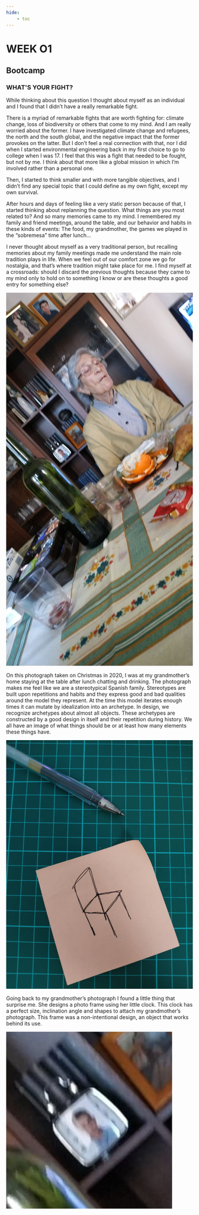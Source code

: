 ```yaml
---
hide:
    - toc
---
```


# **WEEK O1**
## **Bootcamp**

### WHAT'S YOUR FIGHT?
While thinking about this question I thought about myself as an individual and I found that I didn’t have a really remarkable fight.

There is a myriad of remarkable fights that are worth fighting for: climate change, loss of biodiversity or others that come to my mind. And I am really worried about the former. I have investigated climate change and refugees, the north and the south global, and the negative impact that the former provokes on the latter. But I don’t feel a real connection with that, nor I did when I started environmental engineering back in my first choice to go to college when I was 17. I feel that this was a fight that needed to be fought, but not by me. I think about that more like a global mission in which I’m involved rather than a personal one. 

Then, I started to think smaller and with more tangible objectives, and I didn’t find any special topic that I could define as my own fight, except my own survival.

After hours and days of feeling like a very static person because of that, I started thinking about replanning the question. What things are you most related to? And so many memories came to my mind. I remembered my family and friend meetings, around the table, and our behavior and habits in these kinds of events: The food, my grandmother, the games we played in the “sobremesa” time after lunch… 


I never thought about myself as a very traditional person, but recalling memories about my family meetings made me understand the main role tradition plays in life. When we feel out of our comfort zone we go for nostalgia, and that’s where tradition might take place for me. 
I find myself at a crossroads: should I discard the previous thoughts because they came to my mind only to hold on to something I know or are these thoughts a good entry for something else?

![](../images/img01.jpg)

On this photograph taken on Christmas in 2020, I was at my grandmother’s home staying at the table after lunch chatting and drinking. The photograph makes me feel like we are a stereotypical Spanish family. Stereotypes are built upon repetitions and habits and they express good and bad qualities around the model they represent. At the time this model iterates enough times it can mutate by idealization into an archetype. In design, we recognize archetypes about almost all objects. These archetypes are constructed by a good design in itself and their repetition during history. We all have an image of what things should be or at least how many elements these things have.

![](../images/img03.jpg)

Going back to my grandmother’s photograph I found a little thing that surprise me. She designs a photo frame using her little clock. This clock has a perfect size, inclination angle and shapes to attach my grandmother’s photograph. This frame was a non-intentional design, an object that works behind its use. 

![](../images/img04.png)

